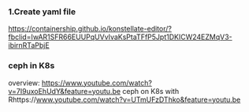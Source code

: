 ### 1.Create yaml file
https://containership.github.io/konstellate-editor/?fbclid=IwAR1SFR66EUUPqUVvIvaKsPtaTFfP5Jpt1DKICW24EZMqV3-ibirnRTaPbjE
### ceph in K8s
overview: https://www.youtube.com/watch?v=7I9uxoEhUdY&feature=youtu.be
ceph on K8s with Rhttps://www.youtube.com/watch?v=UTmUFzDThko&feature=youtu.be
